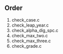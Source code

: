 Order
---

1. check_case.c
2. check_leap_year.c
3. check_alpha_dig_spc.c
4. check_max_two.c
5. check_max_three.c
6. check_grade.c
